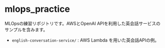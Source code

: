 # mlops_practice

MLOpsの練習リポジトリです。AWSとOpenAI APIを利用した英会話サービスのサンプルを含みます。

- `english-conversation-service/` : AWS Lambda を用いた英会話APIの例。

